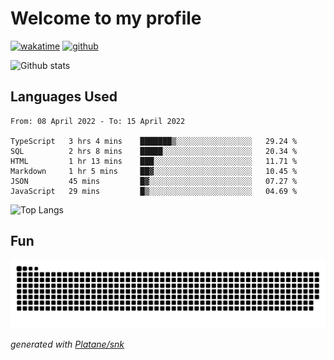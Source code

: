 # Welcome to my profile

[![wakatime](https://wakatime.com/badge/user/82c377cd-a54c-404c-b7df-177b313ca539.svg)](https://wakatime.com/@82c377cd-a54c-404c-b7df-177b313ca539)
[![github](https://img.shields.io/github/followers/xinthose?logo=github&style=plastic)](https://github.com/alanhamlett?tab=followers)

![Github stats](https://github-readme-stats.vercel.app/api?username=xinthose&show_icons=true&theme=radical&count_private=true)

## Languages Used

<!--START_SECTION:waka-->

```text
From: 08 April 2022 - To: 15 April 2022

TypeScript   3 hrs 4 mins    ███████▒░░░░░░░░░░░░░░░░░   29.24 %
SQL          2 hrs 8 mins    █████░░░░░░░░░░░░░░░░░░░░   20.34 %
HTML         1 hr 13 mins    ███░░░░░░░░░░░░░░░░░░░░░░   11.71 %
Markdown     1 hr 5 mins     ██▓░░░░░░░░░░░░░░░░░░░░░░   10.45 %
JSON         45 mins         █▓░░░░░░░░░░░░░░░░░░░░░░░   07.27 %
JavaScript   29 mins         █▒░░░░░░░░░░░░░░░░░░░░░░░   04.69 %
```

<!--END_SECTION:waka-->

![Top Langs](https://github-readme-stats.vercel.app/api/top-langs/?username=xinthose)

## Fun
![github contribution grid snake animation](https://raw.githubusercontent.com/xinthose/xinthose/output/github-contribution-grid-snake.svg)

_generated with [Platane/snk](https://github.com/Platane/snk)_
